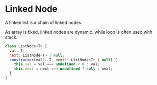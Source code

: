 # Linked Node

A linked list is a chain of linked nodes.

As array is fixed, linked nodes are dynamic. while loop is often used with stack.

```js
class ListNode<T> {
  val: T;
  next: ListNode<T> | null;
  constructor(val?: T, next?: ListNode<T> | null) {
    this.val = val === undefined ? 0 : val;
    this.next = next === undefined ? null : next;
  }
}
```
